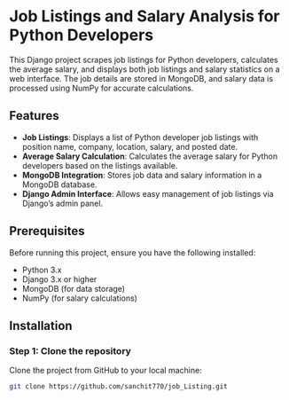 # Job Listings and Salary Analysis for Python Developers

This Django project scrapes job listings for Python developers, calculates the average salary, and displays both job listings and salary statistics on a web interface. The job details are stored in MongoDB, and salary data is processed using NumPy for accurate calculations.

## Features

- **Job Listings**: Displays a list of Python developer job listings with position name, company, location, salary, and posted date.
- **Average Salary Calculation**: Calculates the average salary for Python developers based on the listings available.
- **MongoDB Integration**: Stores job data and salary information in a MongoDB database.
- **Django Admin Interface**: Allows easy management of job listings via Django’s admin panel.

## Prerequisites

Before running this project, ensure you have the following installed:

- Python 3.x
- Django 3.x or higher
- MongoDB (for data storage)
- NumPy (for salary calculations)

## Installation

### Step 1: Clone the repository

Clone the project from GitHub to your local machine:

```bash
git clone https://github.com/sanchit770/job_Listing.git
